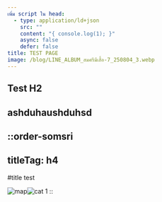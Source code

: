 ```yaml
---
เพิ่ม script ใน head:
  - type: application/ld+json
    src: ""
    content: "{ console.log(1); }"
    async: false
    defer: false
title: TEST PAGE
image: /blog/LINE_ALBUM_สมศรีมีเสื้อ-7_250804_3.webp
---
```


## Test H2

## ashduhaushduhsd

::order-somsri
---
titleTag: h4
---
#title
test

![map](/contact/map-unsmushed.jpg)![cat 1](/images.webp)
::
